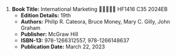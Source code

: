 1. **Book Title:** International Marketing 🚨🚨🚨🚨🚨 HF1416 C35 2024EB
   - **Edition Details:** 19th
   - **Authors:** Philip R. Cateora, Bruce Money, Mary C. Gilly, John Graham 
   - **Publisher:** McGraw Hill
   - **ISBN-13:** 978-1266312557, 978-1266148637
   - **Publication Date:** March 22, 2023

